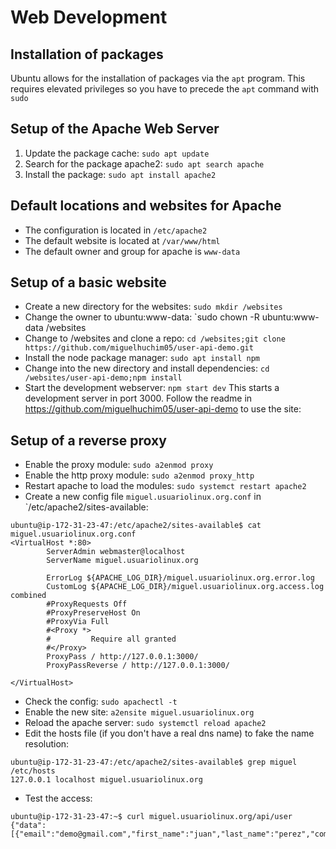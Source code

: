 # Web Development

## Installation of packages
Ubuntu allows for the installation of packages via the `apt` program. This requires elevated privileges so you have to precede the `apt` command with `sudo`

## Setup of the Apache Web Server
1. Update the package cache: `sudo apt update`
2. Search for the package apache2: `sudo apt search apache`
3. Install the package: `sudo apt install apache2`

## Default locations and websites for Apache
* The configuration is located in `/etc/apache2`
* The default website is located at `/var/www/html`
* The default owner and group for apache is `www-data`

## Setup of a basic website
* Create a new directory for the websites: `sudo mkdir /websites`
* Change the owner to ubuntu:www-data: `sudo chown -R ubuntu:www-data /websites
* Change to /websites and clone a repo: `cd /websites;git clone https://github.com/miguelhuchim05/user-api-demo.git`
* Install the node package manager: `sudo apt install npm`
* Change into the new directory and install dependencies: `cd /websites/user-api-demo;npm install`
* Start the development webserver: `npm start dev`
This starts a development server in port 3000. Follow the readme in https://github.com/miguelhuchim05/user-api-demo to use the site:

## Setup of a reverse proxy
* Enable the proxy module: `sudo a2enmod proxy`
* Enable the http proxy module: `sudo a2enmod proxy_http`
* Restart apache to load the modules: `sudo systemct restart apache2`
* Create a new config file `miguel.usuariolinux.org.conf` in `/etc/apache2/sites-available:
```
ubuntu@ip-172-31-23-47:/etc/apache2/sites-available$ cat miguel.usuariolinux.org.conf
<VirtualHost *:80>
        ServerAdmin webmaster@localhost
        ServerName miguel.usuariolinux.org

        ErrorLog ${APACHE_LOG_DIR}/miguel.usuariolinux.org.error.log
        CustomLog ${APACHE_LOG_DIR}/miguel.usuariolinux.org.access.log combined
        #ProxyRequests Off
        #ProxyPreserveHost On
        #ProxyVia Full
        #<Proxy *>
        #         Require all granted
        #</Proxy>
        ProxyPass / http://127.0.0.1:3000/
        ProxyPassReverse / http://127.0.0.1:3000/

</VirtualHost>
```
* Check the config: `sudo apachectl -t`
* Enable the new site: `a2ensite miguel.usuariolinux.org`
* Reload the apache server: `sudo systemctl reload apache2`
* Edit the hosts file (if you don't have a real dns name) to fake the name resolution: 
```
ubuntu@ip-172-31-23-47:/etc/apache2/sites-available$ grep miguel /etc/hosts
127.0.0.1 localhost miguel.usuariolinux.org
```
* Test the access:
```
ubuntu@ip-172-31-23-47:~$ curl miguel.usuariolinux.org/api/user
{"data":[{"email":"demo@gmail.com","first_name":"juan","last_name":"perez","company":"Codemid","id":1}]}
```


